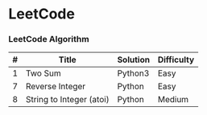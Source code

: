 # LeetCode

### LeetCode Algorithm

| #  | Title  | Solution | Difficulty |
| -- | ------ | -------- | ---------- |
| 1 | Two Sum | Python3  | Easy |
| 7 | Reverse Integer | Python | Easy |
| 8 | String to Integer (atoi) | Python | Medium |
